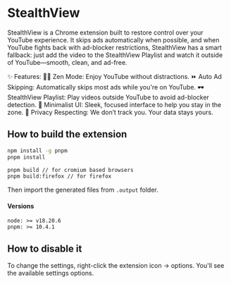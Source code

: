 # StealthView

StealthView is a Chrome extension built to restore control over your YouTube experience. It skips ads automatically when possible, and when YouTube fights back with ad-blocker restrictions, StealthView has a smart fallback: just add the video to the StealthView Playlist and watch it outside of YouTube—smooth, clean, and ad-free.

✨ Features:
🧘‍♀️ Zen Mode: Enjoy YouTube without distractions.
⏩ Auto Ad Skipping: Automatically skips most ads while you're on YouTube.
🕶️ StealthView Playlist: Play videos outside YouTube to avoid ad-blocker detection.
🌌 Minimalist UI: Sleek, focused interface to help you stay in the zone.
🔐 Privacy Respecting: We don’t track you. Your data stays yours.

## How to build the extension

```bash
npm install -g pnpm
pnpm install

pnpm build // for cromium based browsers
pnpm build:firefox // for firefox
```

Then import the generated files from `.output` folder.

#### Versions

```
node: >= v18.20.6
pnpm: >= 10.4.1
```

## How to disable it

To change the settings, right-click the extension icon -> options. You'll see the available settings options.
